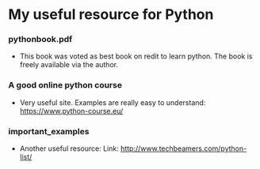# My useful resource for Python

### pythonbook.pdf 
- This book was voted as best book on redit to learn python. The book is freely available via the author. 

### A good online python course
- Very useful site. Examples are really easy to understand: https://www.python-course.eu/

### important_examples
- Another useful resource: Link: http://www.techbeamers.com/python-list/
